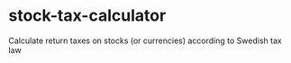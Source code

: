 # stock-tax-calculator
Calculate return taxes on stocks (or currencies) according to Swedish tax law 
